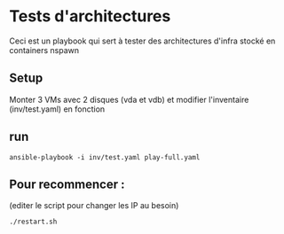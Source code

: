# Tests d'architectures

Ceci est un playbook qui sert à tester des architectures d'infra stocké en containers nspawn

## Setup
Monter 3 VMs avec 2 disques (vda et vdb) et modifier l'inventaire (inv/test.yaml) en fonction

## run
```
ansible-playbook -i inv/test.yaml play-full.yaml
```

## Pour recommencer :
(editer le script pour changer les IP au besoin)
```
./restart.sh
```

